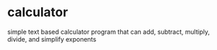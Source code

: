 # calculator
simple text based calculator program that can add, subtract, multiply, divide, and simplify exponents
